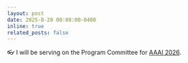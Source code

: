 ```yaml
---
layout: post
date: 2025-8-20 00:00:00-0400
inline: true
related_posts: false
---
```


👓 I will be serving on the Program Committee for [AAAI 2026](https://aaai.org/conference/aaai/aaai-26/).